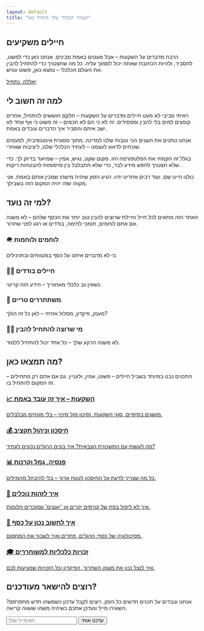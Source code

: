 ```yaml
---
layout: default
title: "העתיד הכלכלי שלך מתחיל כאן"
---
```


<section class="hero">
  <div>
    <h1>חיילים משקיעים</h1>
    <p>הרבה מדברים על השקעות – אבל מעטים באמת מבינים. אנחנו כאן כדי לפשט, להסביר, ולהיות הכתובת שאתה יכול לסמוך עליה. כל מה שתצטרך כדי להתחיל להבין את העולם הכלכלי – נמצא כאן, פשוט ונגיש.</p>
    <div class="cta">
      <a class="btn" href="#start">יאללה, נתחיל</a>
    </div>
  </div>
</section>

<section class="section" id="start">
  <h2>למה זה חשוב לי</h2>
  <div class="story">
    <p>
      ראיתי סביבי לא מעט חיילים מדברים על השקעות – חלקם חוששים להתחיל, אחרים קופצים למים בלי להבין ומפסידים. זה לא כי הם לא חכמים – זה פשוט כי אף אחד לא ישב איתם והסביר איך הדברים עובדים באמת.
    </p>
    <p>
      אנחנו נותנים את השנים הכי טובות שלנו למדינה. מתוך מסגרת אינטנסיבית, לפעמים שוכחים לדאוג לעצמנו – לעתיד הכלכלי שלנו, ליציבות שאחרי.
    </p>
    <p>
      בגלל זה הקמתי את הפלטפורמה הזו. מקום שקט, נגיש, אמין – שמיועד בדיוק לך. כדי שלא תצטרך לחפש מידע לבד, כדי שלא תתבלבל בין פרסומות להבטחות ריקות.
    </p>
    <p>
      כולנו היינו שם. ועוד רבים אחרינו יהיו. הגיע הזמן שיהיה מישהו שמכין אותם באמת. אני מקווה שזה יהיה המקום הזה בשבילך.
    </p>
  </div>
</section>

<section class="section" data-aos="fade-right">
  <h2>למי זה נועד?</h2>
  <p>האתר הזה מתאים לכל חייל וחיילת שרוצים להבין טוב יותר את הכסף שלהם – לא משנה אם אתם לוחמים, תומכי לחימה, בודדים או רגע לפני שחרור.</p>
  <div class="cards">
    <div class="card"><h3>🪖 לוחמים ולוחמות</h3><p>כי לא מדברים איתנו על כסף במטווחים ובתרגילים.</p></div>
    <div class="card"><h3>🧍‍♂️ חיילים בודדים</h3><p>כשאין גב כלכלי מאחוריך – הידע הזה קריטי.</p></div>
    <div class="card"><h3>🛫 משתחררים טריים</h3><p>מענק, פיקדון, מסלול אזרחי – לאן כל זה הולך?</p></div>
    <div class="card"><h3>👨‍💻 מי שרוצה להתחיל להבין</h3><p>לא משנה הרקע שלך – כל אחד יכול להתחיל ללמוד.</p></div>
  </div>
</section>

<section class="section">
  <h2>מה תמצאו כאן?</h2>
  <p>התכנים נבנו במיוחד בשביל חיילים – פשוט, אמין, ולעניין. גם אם אתם רק מתחילים – זה המקום להתחיל בו.</p>
  <div class="cards">
    <a href="{{ '/topics/investing-basics' | relative_url }}" class="card-link">
      <div class="card">
        <h3>📈 השקעות – איך זה עובד באמת</h3>
        <p>מושגים בסיסיים, סוגי השקעות, וסיכון מול סיכוי – בלי מונחים מבלבלים.</p>
      </div>
    </a>
    <a href="{{ '/topics/saving-budgeting' | relative_url }}" class="card-link">
      <div class="card">
        <h3>💰 חיסכון וניהול תקציב</h3>
        <p>מה לעשות עם המשכורת הצבאית? איך בונים הרגלים נכונים לעתיד?</p>
      </div>
    </a>
    <a href="{{ '/topics/pension-funds' | relative_url }}" class="card-link">
        <div class="card">
          <h3>📊 פנסיה, גמל וקרנות</h3>
          <p>כל מה שצריך לדעת על החיסכון לטווח ארוך – בלי להיבהל מהמילים.</p>
        </div>
    </a>
    <a href="{{ '/topics/scam-spotting' | relative_url }}" class="card-link">
        <div class="card">
          <h3>🚫 איך לזהות נוכלים</h3>
          <p>איך לא ליפול בפח של קורסים יקרים או 'יועצים' שמוכרים חלומות.</p>
        </div>
    </a>
    <a href="{{ '/topics/money-mindset' | relative_url }}" class="card-link">
        <div class="card">
          <h3>🧠 איך לחשוב נכון על כסף</h3>
          <p>פסיכולוגיה של כסף: הרגלים, פחדים ואיך לשבור את המחסום.</p>
        </div>
    </a>
    <a href="{{ '/topics/veteran-rights' | relative_url }}" class="card-link">
        <div class="card">
          <h3>🎓 זכויות כלכליות למשוחררים</h3>
          <p>איך לנצל נכון את מענק השחרור, הפיקדון וכל הזכויות שמגיעות לכם.</p>
        </div>
    </a>
  </div>
</section>

<section class="section">
  <h2>רוצים להישאר מעודכנים?</h2>
  <p>אנחנו עובדים על תכנים חדשים כל הזמן. רוצים לקבל עדכון כשמשהו חדש מתפרסם? השאירו מייל ונעדכן אתכם כשיהיה משהו ששווה קריאה.</p>
  <form class="newsletter-form">
    <input type="email" placeholder="האימייל שלך">
    <button type="submit" class="btn">עדכנו אותי</button>
  </form>
</section>
